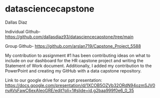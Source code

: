 # datasciencecapstone

Dallas Diaz

Individual Github- https://github.com/dallasdiaz93/datasciencecapstone/tree/main

Group Github- https://github.com/arslan719/Capstone_Project_5588

My contribution to assignment #1 has been contributing ideas on what to include on our dashboard for the HR capstone project 
and writing the Statement of Work document. Additionally, I added my contribution to the PowerPoint and creating my GitHub with a 
data capstone repository. 

Link to our google drive for our ppt presentation: https://docs.google.com/presentation/d/1XCOB5OZVb32ORdN94ozmSJV0nvAVsFawC6exAIeoGRE/edit?pli=1#slide=id.g2baa999f0e6_0_35

